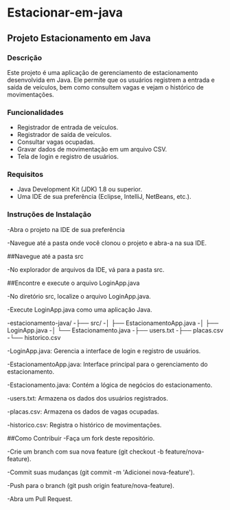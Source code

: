 # Estacionar-em-java

## Projeto Estacionamento em Java

### Descrição
Este projeto é uma aplicação de gerenciamento de estacionamento desenvolvida em Java. Ele permite que os usuários registrem a entrada e saída de veículos, bem como consultem vagas e vejam o histórico de movimentações.

### Funcionalidades
- Registrador de entrada de veículos.
- Registrador de saída de veículos.
- Consultar vagas ocupadas.
- Gravar dados de movimentação em um arquivo CSV.
- Tela de login e registro de usuários.

### Requisitos
- Java Development Kit (JDK) 1.8 ou superior.
- Uma IDE de sua preferência (Eclipse, IntelliJ, NetBeans, etc.).

### Instruções de Instalação
-Abra o projeto na IDE de sua preferência

-Navegue até a pasta onde você clonou o projeto e abra-a na sua IDE.

##Navegue até a pasta src

-No explorador de arquivos da IDE, vá para a pasta src.

##Encontre e execute o arquivo LoginApp.java

-No diretório src, localize o arquivo LoginApp.java.

-Execute LoginApp.java como uma aplicação Java.

-estacionamento-java/
-├── src/
-│   ├── EstacionamentoApp.java
-│   ├── LoginApp.java
-│   └── Estacionamento.java
-├── users.txt
-├── placas.csv
-└── historico.csv

-LoginApp.java: Gerencia a interface de login e registro de usuários.

-EstacionamentoApp.java: Interface principal para o gerenciamento do estacionamento.

-Estacionamento.java: Contém a lógica de negócios do estacionamento.

-users.txt: Armazena os dados dos usuários registrados.

-placas.csv: Armazena os dados de vagas ocupadas.

-historico.csv: Registra o histórico de movimentações.

##Como Contribuir
-Faça um fork deste repositório.

-Crie um branch com sua nova feature (git checkout -b feature/nova-feature).

-Commit suas mudanças (git commit -m 'Adicionei nova-feature').

-Push para o branch (git push origin feature/nova-feature).

-Abra um Pull Request.

